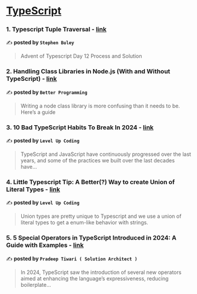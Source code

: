 
<h1><a href=https://medium.com/tag/typescript-tips/recommended target="_blank" rel="noopener noreferrer">TypeScript</a></h1>
<h3>1. Typescript Tuple Traversal - <a href="https://medium.com/@stephen.a.buley/typescript-tuple-traversal-61f72faf27bb" target="_blank" rel="noopener noreferrer">link</a></h3>

✍️ **posted by `Stephen Buley`**

<blockquote>Advent of Typescript Day 12 Process and Solution</blockquote>

<h3>2. Handling Class Libraries in Node.js (With and Without TypeScript) - <a href="https://medium.com/better-programming/handling-class-libraries-in-node-js-with-and-without-typescript-39b73b2186b6" target="_blank" rel="noopener noreferrer">link</a></h3>

✍️ **posted by `Better Programming`**

<blockquote>Writing a node class library is more confusing than it needs to be. Here’s a guide</blockquote>

<h3>3. 10 Bad TypeScript Habits To Break In 2024 - <a href="https://medium.com/gitconnected/10-bad-typescript-habits-to-break-in-2024-4301c67f2ae0" target="_blank" rel="noopener noreferrer">link</a></h3>

✍️ **posted by `Level Up Coding`**

<blockquote>TypeScript and JavaScript have continuously progressed over the last years, and some of the practices we built over the last decades have…</blockquote>

<h3>4. Little Typescript Tip: A Better(?) Way to create Union of Literal Types - <a href="https://medium.com/gitconnected/little-typescript-tip-a-better-way-to-create-union-of-literal-types-d5264ac26803" target="_blank" rel="noopener noreferrer">link</a></h3>

✍️ **posted by `Level Up Coding`**

<blockquote>Union types are pretty unique to Typescript and we use a union of literal types to get a enum-like behavior with strings.</blockquote>

<h3>5. 5 Special Operators in TypeScript Introduced in 2024: A Guide with Examples - <a href="https://medium.com/@pradeeptiwari.bhumca10/5-special-operators-in-typescript-introduced-in-2024-a-guide-with-examples-4cc26ddfa265" target="_blank" rel="noopener noreferrer">link</a></h3>

✍️ **posted by `Pradeep Tiwari ( Solution Architect )`**

<blockquote>In 2024, TypeScript saw the introduction of several new operators aimed at enhancing the language’s expressiveness, reducing boilerplate…</blockquote>

